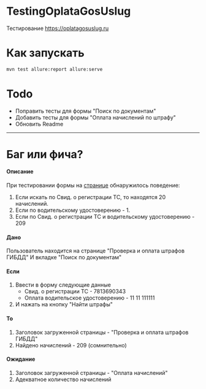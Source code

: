 # TestingOplataGosUslug
Тестирование https://oplatagosuslug.ru

# Как запускать
```sh
mvn test allure:report allure:serve
```

# Todo
- Поправить тесты для формы "Поиск по документам"
- Добавить тесты для формы "Оплата начислений по штрафу"
- Обновить Readme

---

# Баг или фича?
#### Описание
При тестировании формы на [странице](https://oplatagosuslug.ru/shtrafy_gibdd/) обнаружилось поведение:
1. Если искать по Свид. о регистрации ТС, то находятся 20 начислений.
2. Если по водительскому удостоверению - 1.
3. Если по Свид. о регистрации ТС и водительскому удостоверению - 209

#### Дано
Пользователь находится на странице "Проверка и оплата штрафов ГИБДД"
И вкладке "Поиск по документам"

#### Если
1. Ввести в форму следующие данные
    - Свид. о регистрации ТС - 7813690343
    - Оплата водительское удостоверению - 11 11 111111
2. И нажать на кнопку "Найти штрафы"

#### То
1. Заголовок загруженной страницы - "Проверка и оплата штрафов ГИБДД"
2. Найдено начислений - 209 (сомнительно)

#### Ожидание
1. Заголовок загруженной страницы - "Оплата начислений"
2. Адекватное количество начислений

